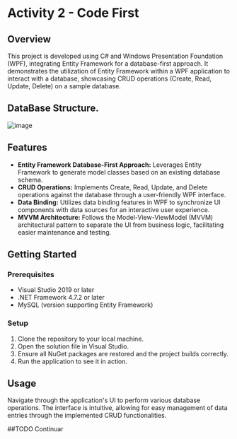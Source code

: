 # Activity 2 - Code First

## Overview
This project is developed using C# and Windows Presentation Foundation (WPF), integrating Entity Framework for a database-first approach. It demonstrates the utilization of Entity Framework within a WPF application to interact with a database, showcasing CRUD operations (Create, Read, Update, Delete) on a sample database.

## DataBase Structure.
![image](https://github.com/0LE6/DAM2_M06_UF4_Activity_2_Code_First/assets/135649528/a55872e9-ec0f-4006-befa-5bfba73aee8f)

## Features
- **Entity Framework Database-First Approach:** Leverages Entity Framework to generate model classes based on an existing database schema.
- **CRUD Operations:** Implements Create, Read, Update, and Delete operations against the database through a user-friendly WPF interface.
- **Data Binding:** Utilizes data binding features in WPF to synchronize UI components with data sources for an interactive user experience.
- **MVVM Architecture:** Follows the Model-View-ViewModel (MVVM) architectural pattern to separate the UI from business logic, facilitating easier maintenance and testing.

## Getting Started
### Prerequisites
- Visual Studio 2019 or later
- .NET Framework 4.7.2 or later
- MySQL (version supporting Entity Framework)

### Setup
1. Clone the repository to your local machine.
2. Open the solution file in Visual Studio.
3. Ensure all NuGet packages are restored and the project builds correctly.
4. Run the application to see it in action.

## Usage
Navigate through the application's UI to perform various database operations. The interface is intuitive, allowing for easy management of data entries through the implemented CRUD functionalities.

##TODO
Continuar
